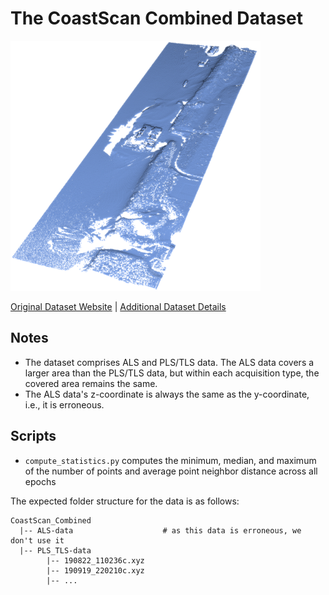 # The CoastScan Combined Dataset

<img src="./../../images/CoastScan Combined.png" width="400"/>

[Original Dataset Website](https://data.4tu.nl/datasets/05477395-f4fe-46dc-bed9-89da04c073cd) | [Additional Dataset Details](https://hpicgs.github.io/multi-temporal-point-cloud-datasets-survey/details/CoastScan_Combined)

## Notes
  - The dataset comprises ALS and PLS/TLS data. The ALS data covers a larger area than the PLS/TLS data, but within each acquisition type, the covered area remains the same.
  - The ALS data's z-coordinate is always the same as the y-coordinate, i.e., it is erroneous.

## Scripts
* `compute_statistics.py` computes the minimum, median, and maximum of the number of points and average point neighbor distance across all epochs

The expected folder structure for the data is as follows:

```
CoastScan_Combined
  |-- ALS-data                    # as this data is erroneous, we don't use it
  |-- PLS_TLS-data
        |-- 190822_110236c.xyz
        |-- 190919_220210c.xyz
        |-- ...
```